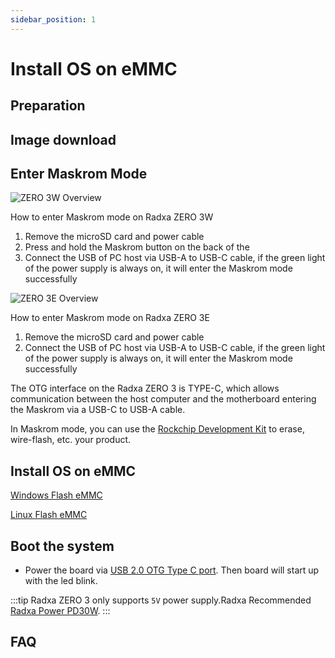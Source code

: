 ```yaml
---
sidebar_position: 1
---
```


# Install OS on eMMC

## Preparation

## Image download

## Enter Maskrom Mode

<Tabs queryString="model">
<TabItem value="zero-3w" label="ZERO 3W">

![ZERO 3W Overview](/img/zero/zero3/radxa_zero_3w.webp)

How to enter Maskrom mode on Radxa ZERO 3W

1. Remove the microSD card and power cable
2. Press and hold the Maskrom button on the back of the
3. Connect the USB of PC host via USB-A to USB-C cable, if the green light of the power supply is always on, it will enter the Maskrom mode successfully

</TabItem>
<TabItem value="zero-3e" label="ZERO 3E">

![ZERO 3E Overview](/img/zero/zero3/radxa_zero_3e.webp)

How to enter Maskrom mode on Radxa ZERO 3E

1. Remove the microSD card and power cable
2. Connect the USB of PC host via USB-A to USB-C cable, if the green light of the power supply is always on, it will enter the Maskrom mode successfully

</TabItem>
</Tabs>

The OTG interface on the Radxa ZERO 3 is TYPE-C, which allows communication between the host computer and the motherboard entering the Maskrom via a USB-C to USB-A cable.

In Maskrom mode, you can use the [Rockchip Development Kit](/general-tutorial/rksdk) to erase, wire-flash, etc. your product.

## Install OS on eMMC

[Windows Flash eMMC](rkdevtool)

[Linux Flash eMMC](/general-tutorial/rksdk/rkdeveloptool.md)

## Boot the system

- Power the board via [USB 2.0 OTG Type C port](/zero/zero3/hardware-design/hardware-interface.md). Then board will start up with the led blink.

:::tip
Radxa ZERO 3 only supports `5V` power supply.Radxa Recommended [Radxa Power PD30W](/accessories/pd_30w).
:::

## FAQ
